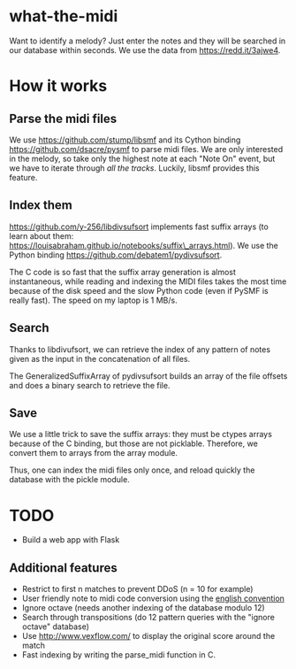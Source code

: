 what-the-midi
=============

Want to identify a melody? Just enter the notes and they will be
searched in our database within seconds. We use the data from
https://redd.it/3ajwe4.

How it works
============

Parse the midi files
--------------------

We use https://github.com/stump/libsmf and its Cython binding
https://github.com/dsacre/pysmf to parse midi files. We are only
interested in the melody, so take only the highest note at each "Note
On" event, but we have to iterate through *all the tracks*. Luckily,
libsmf provides this feature.

Index them
----------

https://github.com/y-256/libdivsufsort implements fast suffix arrays (to
learn about them:
https://louisabraham.github.io/notebooks/suffix\_arrays.html). We use
the Python binding https://github.com/debatem1/pydivsufsort.

The C code is so fast that the suffix array generation is almost
instantaneous, while reading and indexing the MIDI files takes the most
time because of the disk speed and the slow Python code (even if PySMF
is really fast). The speed on my laptop is 1 MB/s.

Search
------

Thanks to libdivufsort, we can retrieve the index of any pattern of
notes given as the input in the concatenation of all files.

The GeneralizedSuffixArray of pydivsufsort builds an array of the file
offsets and does a binary search to retrieve the file.

Save
----

We use a little trick to save the suffix arrays: they must be ctypes
arrays because of the C binding, but those are not picklable. Therefore,
we convert them to arrays from the array module.

Thus, one can index the midi files only once, and reload quickly the
database with the pickle module.

TODO
====

-   Build a web app with Flask

Additional features
-------------------

-   Restrict to first n matches to prevent DDoS (n = 10 for example)
-   User friendly note to midi code conversion using the [english
    convention](http://www.electronics.dit.ie/staff/tscarff/Music_technology/midi/midi_note_numbers_for_octaves.htm)
-   Ignore octave (needs another indexing of the database modulo 12)
-   Search through transpositions (do 12 pattern queries with the
    "ignore octave" database)
-   Use http://www.vexflow.com/ to display the original score around the
    match
-   Fast indexing by writing the parse\_midi function in C.
